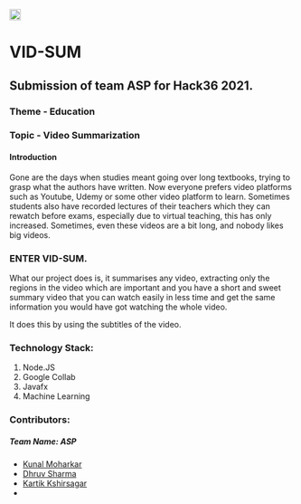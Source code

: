 <a href="https://hack36.com"> <img src="http://bit.ly/BuiltAtHack36" height=20px> </a>
# VID-SUM
## Submission of team ASP for Hack36 2021.
### Theme - Education

### Topic - Video Summarization

#### Introduction

Gone are the days when studies meant going over long textbooks, trying to grasp what the authors have written. Now everyone prefers video platforms such as Youtube, Udemy or some other video platform to learn. Sometimes students also have recorded lectures of their teachers which they can rewatch before exams, especially due to virtual teaching, this has only increased. Sometimes, even these videos are a bit long, and nobody likes big videos.

### ENTER VID-SUM.

What our project does is, it summarises any video, extracting only the regions in the video which are important and you have a short and sweet summary video that you can watch easily in less time and get the same information you would have got watching the whole video.

It does this by using the subtitles of the video.



### Technology Stack:
  1) Node.JS
  2) Google Collab
  3) Javafx
  4) Machine Learning
 
 
### Contributors:

##### *Team Name: ASP*

* [Kunal Moharkar](https://github.com/KunalMoharkar)
* [Dhruv Sharma](https://github.com/dsdroid1)
* [Kartik Kshirsagar](https://github.com/kartikkshirsagar)
* 
